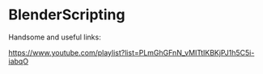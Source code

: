 # BlenderScripting

Handsome and useful links:

https://www.youtube.com/playlist?list=PLmGhGFnN_vMITtIKBKjPJ1h5C5i-iabqO
